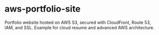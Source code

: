 # aws-portfolio-site
Portfolio website hosted on AWS S3, secured with CloudFront, Route 53, IAM, and SSL. Example for cloud resume and advanced AWS architecture.
